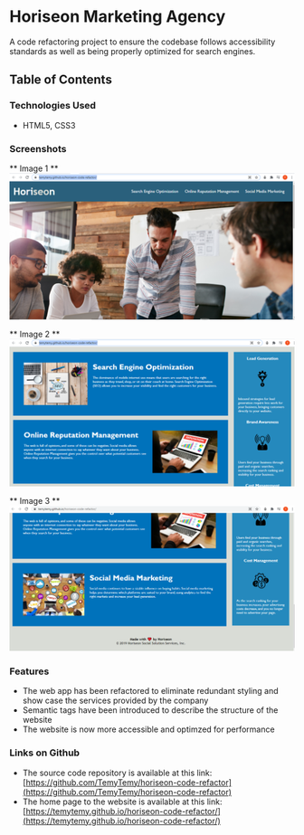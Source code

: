 # Horiseon Marketing Agency

A code refactoring project to ensure the codebase follows accessibility standards as well as being properly optimized for search engines.

## Table of Contents

### Technologies Used
  - HTML5, CSS3

### Screenshots
  ** Image 1 **  
  ![alt text](https://github.com/TemyTemy/horiseon-code-refactor/blob/main/assets/images/screen-shot1.PNG)

  ** Image 2 **
  ![alt text](https://github.com/TemyTemy/horiseon-code-refactor/blob/main/assets/images/screen-shot2.PNG)
  
   ** Image 3 **
  ![alt text](https://github.com/TemyTemy/horiseon-code-refactor/blob/main/assets/images/screen-shot3.PNG)

### Features
  - The web app has been refactored to eliminate redundant styling and show case the services provided by the company
  - Semantic tags have been introduced to describe the structure of the website
  - The website is now more accessible and optimzed for performance
  
### Links on Github
  - The source code repository is available at this link: [https://github.com/TemyTemy/horiseon-code-refactor](https://github.com/TemyTemy/horiseon-code-refactor)
  - The home page to the website is available at this link: [https://temytemy.github.io/horiseon-code-refactor/](https://temytemy.github.io/horiseon-code-refactor/)
